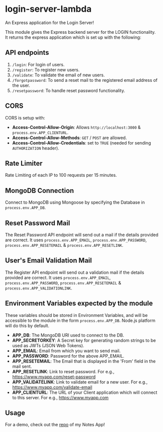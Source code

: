# login-server-lambda

An Express application for the Login Server!

This module gives the Express backend server for the LOGIN functionality. It returns the express application which is set up with the following:

## API endpoints

1. `/login`: For login of users.
2. `/register`: To register new users.
3. `/validate`: To validate the email of new users.
4. `/forgotpassword`: To send a reset mail to the registered email address of the user.
5. `/resetpassword`: To handle reset password functionality.

## CORS

CORS is setup with:
* **Access-Control-Allow-Origin**: Allows `http://localhost:3000` & `process.env.APP_CLIENTURL`.
* **Access-Control-Allow-Methods**: `GET` / `POST` are allowed.
* **Access-Control-Allow-Credentials**: set to `TRUE` (needed for sending `AUTHORIZATION` header).

## Rate Limiter

Rate Limiting of each IP to 100 requests per 15 minutes.

## MongoDB Connection

Connect to MongoDB using Mongoose by specifying the Database in `process.env.APP_DB`.

## Reset Password Mail

The Reset Password API endpoint will send out a mail if the details provided are correct. It uses `process.env.APP_EMAIL`, `process.env.APP_PASSWORD`, `process.env.APP_RESETEMAIL` & `process.env.APP_RESETLINK`.

## User's Email Validation Mail

The Register API endpoint will send out a validation mail if the details provided are correct. It uses `process.env.APP_EMAIL`, `process.env.APP_PASSWORD`, `process.env.APP_RESETEMAIL` & `process.env.APP_VALIDATIONLINK`.

## Environment Variables expected by the module

These variables should be stored in Environment Variables, and will be accessible to the module in the form `process.env.APP_DB`. Node.js platform will do this by default.

* **APP_DB**: The MongoDB URI used to connect to the DB.
* **APP_SECRETORKEY**: A Secret key for generating random strings to be used as JWTs (JSON Web Tokens).
* **APP_EMAIL**: Email from which you want to send mail.
* **APP_PASSWORD**: Password for the above APP_EMAIL.
* **APP_RESETEMAIL**: The Email that is displayed in the 'From' field in the mail sent.
* **APP_RESETLINK**: Link to reset password. For e.g., https://www.myapp.com/reset-password
* **APP_VALIDATELINK**: Link to validate email for a new user. For e.g., https://www.myapp.com/validate-email
* **APP_CLIENTURL**: The URL of your Client application which will connect to this server. For e.g., https://www.myapp.com

## Usage

For a demo, check out the [repo](https://github.com/raravi/notes-server-lambda) of my Notes App!

